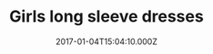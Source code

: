 ---
title: Girls long sleeve dresses
date: 2017-01-04T15:04:10.000Z
price: 45
sales_price: 
categories: ["Kids"]
image: ["/img/uploads/2018/09/wang-xi.jpg"]
---